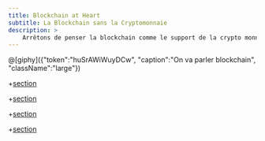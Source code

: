 ```yaml
---
title: Blockchain at Heart
subtitle: La Blockchain sans la Cryptomonnaie
description: >
    Arrêtons de penser la blockchain comme le support de la crypto monnaie, et plongeons dans son implémentation technique. Comment fonctionne-t-elle, avec du code, de la démo, et de la magie !
---
```


@[giphy]({"token":"huSrAWiWuyDCw", "caption":"On va parler blockchain", "className":"large"})


+[section](sections/fr/hello.md)

+[section](sections/fr/blockchain.md)

+[section](sections/fr/code.md)

+[section](sections/fr/conclusion.md)
